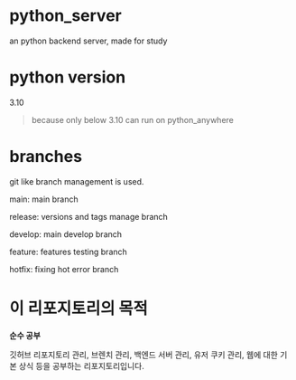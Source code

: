 # python_server
 an python backend server, made for study

# python version
 3.10
 >because only below 3.10 can run on python_anywhere

# branches

 git like branch management is used.

 main: main branch
 
 release: versions and tags manage branch
 
 develop: main develop branch
 
 feature: features testing branch
 
 hotfix: fixing hot error branch

# 이 리포지토리의 목적

**순수 공부**

깃허브 리포지토리 관리, 브렌치 관리, 백엔드 서버 관리, 유저 쿠키 관리, 웹에 대한 기본 상식 등을 공부하는 리포지토리입니다.
